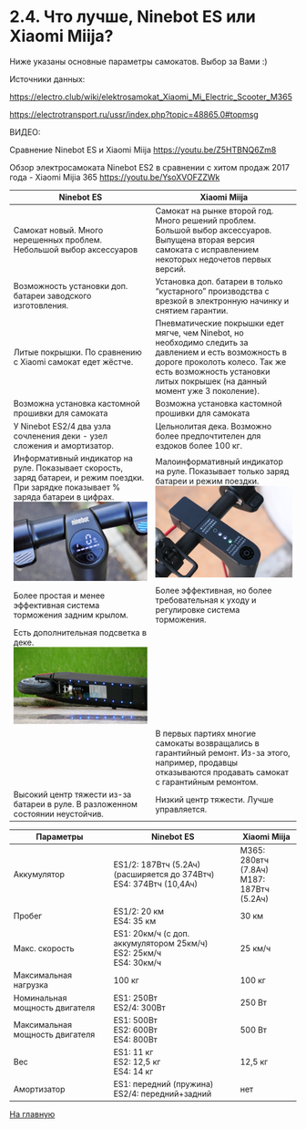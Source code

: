 # 2.4. Что лучше, Ninebot ES или Xiaomi Miija?

Ниже указаны основные параметры самокатов. Выбор за Вами :)

Источники данных:

https://electro.club/wiki/elektrosamokat_Xiaomi_Mi_Electric_Scooter_M365

https://electrotransport.ru/ussr/index.php?topic=48865.0#topmsg 

ВИДЕО:

Сравнение Ninebot ES и Xiaomi Miija https://youtu.be/Z5HTBNQ6Zm8 

Обзор электросамоката Ninebot ES2 в сравнении с хитом продаж 2017 года - Xiaomi Mijia 365 https://youtu.be/YsoXVOFZZWk 

| Ninebot ES | Xiaomi Miija |
|------------|--------------|
| Самокат новый. Много нерешенных проблем.  Небольшой выбор аксессуаров | Самокат на рынке второй год. Много решений проблем. Большой выбор аксессуаров. Выпущена вторая версия самоката с исправлением некоторых недочетов первых версий. |
| Возможность установки доп. батареи заводского изготовления. | Установка доп. батареи в только “кустарного” производства с врезкой в электронную начинку и снятием гарантии. |
| Литые покрышки. По сравнению с Xiaomi самокат едет жёстче. | Пневматические покрышки едет мягче, чем Ninebot, но необходимо следить за давлением и есть возможность в дороге проколоть колесо. Так же  есть возможность установки литых покрышек (на данный момент уже 3 поколение). |
| Возможна установка кастомной прошивки для самоката | Возможна установка кастомной прошивки для самоката |
| У Ninebot ES2/4 два узла сочленения деки - узел сложения и амортизатор. | Цельнолитая дека. Возможно более предпочтителен для ездоков более 100 кг. |
| Информативный индикатор на руле. Показывает скорость, заряд батареи, и режим поездки. При зарядке показывает % заряда батареи в цифрах. ![Pic](2.4.1.jpeg) | Малоинформативный индикатор на руле. Показывает только заряд батареи и режим поездки. ![Pic](2.4.2.jpeg) |
| Более простая и менее эффективная система торможения задним крылом. | Более эффективная, но более требовательная к уходу и регулировке система торможения. |
| Есть дополнительная подсветка в деке. ![Pic](2.4.3.jpeg) | |
| | В первых партиях многие самокаты возвращались в гарантийный ремонт. Из-за этого, например, продавцы отказываются продавать самокат с гарантийным ремонтом. |
| Высокий центр тяжести из-за батареи в руле. В разложенном состоянии неустойчив. | Низкий центр тяжести. Лучше управляется. |

| Параметры | Ninebot ES | Xiaomi Miija |
|-----------|------------|--------------|
| Аккумулятор | ES1/2: 187Втч (5.2Ач) (расширяется до 374Втч)<br>ES4: 374Втч (10,4Ач) | M365: 280втч (7.8Ач)<br>M187: 187Втч (5.2Ач) |
| Пробег | ES1/2: 20 км<br>ES4: 35 км | 30 км |
| Макс. скорость | ES1: 20км/ч (с доп. аккумулятором 25км/ч)<br>ES2: 25км/ч<br>ES4: 30км/ч | 25 км/ч |
| Максимальная нагрузка | 100 кг | 100 кг |
| Номинальная мощность двигателя | ES1: 250Вт<br>ES2/4: 300Вт | 250 Вт |
| Максимальная мощность двигателя | ES1: 500Вт<br>ES2: 600Вт<br>ES4: 800Вт | 500 Вт |
| Вес | ES1: 11 кг<br>ES2: 12,5 кг<br>ES4: 14 кг | 12,5 кг |
| Амортизатор | ES1: передний (пружина)<br>ES2/4: передний+задний | нет |


[На главную](../README.md)